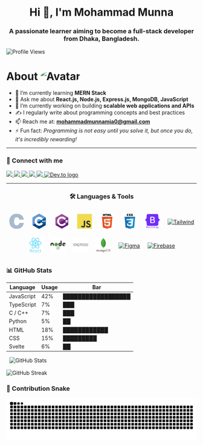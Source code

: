 <h1 align="center">Hi 👋, I'm Mohammad Munna</h1>

<h3 align="center">A passionate learner aiming to become a full-stack developer from Dhaka, Bangladesh.</h3>

<p align="left">
  <img src="https://komarev.com/ghpvc/?username=mohammadmunnamia0&label=Profile%20views&color=0e75b6&style=flat" alt="Profile Views" />
</p>

<!-- Optional avatar gif
<img 
  align="right"
  alt="Coding" 
  src="https://i.ibb.co.com/87RcWb3/Programmer.gif" 
  style="width: 430px; height: 320px;">
-->

<h1>About 
  <img src="https://camo.githubusercontent.com/2f611d1c70a7596bf6a0c6fa6bd14416758c33fb6a6bb7d7b66083d431855824/68747470733a2f2f6d65646961322e67697068792e636f6d2f6d656469612f5a474870577a644f456b4d4b74774c7164632f67697068792e6769663f6369643d656366303565343761306e336769316266716e74716d6f62386739616964316f796a327772336473336d67373030626c267269643d67697068792e676966" alt="Avatar" width="100" height="100" style="border-radius: 50%;">
</h1>

- 🌱 I’m currently learning **MERN Stack**
- 💬 Ask me about **React.js, Node.js, Express.js, MongoDB, JavaScript**
- 🔭 I’m currently working on building **scalable web applications and APIs**
- ✍️ I regularly write about programming concepts and best practices
- 📫 Reach me at: **mohammadmunnamia0@gmail.com**
- ⚡ Fun fact: *Programming is not easy until you solve it, but once you do, it's incredibly rewarding!*

---

### 🤗 Connect with me
<div align="left">
  <a href="https://www.instagram.com/muhammad01munna/" target="_blank" rel="noopener noreferrer">
    <img src="https://img.shields.io/static/v1?message=Instagram&logo=instagram&label=&color=E4405F&logoColor=white&style=for-the-badge" height="35" />
  </a>
  <a href="https://x.com/munna_mohamma" target="_blank" rel="noopener noreferrer">
    <img src="https://img.shields.io/static/v1?message=Twitter&logo=twitter&label=&color=1DA1F2&logoColor=white&style=for-the-badge" height="35" />
  </a>
  <a href="https://discord.com/users/937738620989763586" target="_blank" rel="noopener noreferrer">
    <img src="https://img.shields.io/static/v1?message=Discord&logo=discord&label=&color=7289DA&logoColor=white&style=for-the-badge" height="35" />
  </a>
  <a href="mailto:mohammadmunnamia0@gmail.com" target="_blank" rel="noopener noreferrer">
    <img src="https://img.shields.io/static/v1?message=Gmail&logo=gmail&label=&color=D14836&logoColor=white&style=for-the-badge" height="35" />
  </a>
  <a href="https://www.linkedin.com/in/mohammad-munna-mia-340225219/" target="_blank" rel="noopener noreferrer">
    <img src="https://img.shields.io/static/v1?message=LinkedIn&logo=linkedin&label=&color=0077B5&logoColor=white&style=for-the-badge" height="35" />
  </a>
  <a href="https://dev.to/mohammad_munnamia_9aaac5" target="_blank" rel="noopener noreferrer">
    <img src="https://cdn.hashnode.com/res/hashnode/image/upload/v1647238515419/g8ALIWNWW.png" height="35" alt="Dev.to logo" />
  </a>
</div>

---
<h3 style="text-align: center; margin-bottom: 20px;">🛠️ Languages & Tools</h3>

<div style="display: flex; justify-content: center; gap: 20px; flex-wrap: nowrap; align-items: center; flex-wrap: wrap; max-width: 100%; overflow-x: auto; padding: 10px 0;">
  <a href="https://www.cprogramming.com/" target="_blank" rel="noopener" title="C"><img src="https://raw.githubusercontent.com/devicons/devicon/master/icons/c/c-original.svg" alt="C" width="40" height="40"/></a>
  <a href="https://www.w3schools.com/cpp/" target="_blank" rel="noopener" title="C++"><img src="https://raw.githubusercontent.com/devicons/devicon/master/icons/cplusplus/cplusplus-original.svg" alt="C++" width="40" height="40"/></a>
  <a href="https://www.w3schools.com/cs/" target="_blank" rel="noopener" title="C#"><img src="https://raw.githubusercontent.com/devicons/devicon/master/icons/csharp/csharp-original.svg" alt="C#" width="40" height="40"/></a>
  <a href="https://developer.mozilla.org/en-US/docs/Web/JavaScript" target="_blank" rel="noopener" title="JavaScript"><img src="https://raw.githubusercontent.com/devicons/devicon/master/icons/javascript/javascript-original.svg" alt="JavaScript" width="40" height="40"/></a>
  <a href="https://www.w3.org/html/" target="_blank" rel="noopener" title="HTML"><img src="https://raw.githubusercontent.com/devicons/devicon/master/icons/html5/html5-original-wordmark.svg" alt="HTML" width="40" height="40"/></a>
  <a href="https://www.w3schools.com/css/" target="_blank" rel="noopener" title="CSS"><img src="https://raw.githubusercontent.com/devicons/devicon/master/icons/css3/css3-original-wordmark.svg" alt="CSS" width="40" height="40"/></a>
  <a href="https://getbootstrap.com" target="_blank" rel="noopener" title="Bootstrap"><img src="https://raw.githubusercontent.com/devicons/devicon/master/icons/bootstrap/bootstrap-plain-wordmark.svg" alt="Bootstrap" width="40" height="40"/></a>
  <a href="https://tailwindcss.com/" target="_blank" rel="noopener" title="Tailwind"><img src="https://www.vectorlogo.zone/logos/tailwindcss/tailwindcss-icon.svg" alt="Tailwind" width="40" height="40"/></a>
  <a href="https://reactjs.org/" target="_blank" rel="noopener" title="React"><img src="https://raw.githubusercontent.com/devicons/devicon/master/icons/react/react-original-wordmark.svg" alt="React" width="40" height="40"/></a>
  <a href="https://nodejs.org" target="_blank" rel="noopener" title="Node.js"><img src="https://raw.githubusercontent.com/devicons/devicon/master/icons/nodejs/nodejs-original-wordmark.svg" alt="Node.js" width="40" height="40"/></a>
  <a href="https://expressjs.com" target="_blank" rel="noopener" title="Express"><img src="https://raw.githubusercontent.com/devicons/devicon/master/icons/express/express-original-wordmark.svg" alt="Express" width="40" height="40"/></a>
  <a href="https://www.mongodb.com/" target="_blank" rel="noopener" title="MongoDB"><img src="https://raw.githubusercontent.com/devicons/devicon/master/icons/mongodb/mongodb-original-wordmark.svg" alt="MongoDB" width="40" height="40"/></a>
  <a href="https://www.figma.com/" target="_blank" rel="noopener" title="Figma"><img src="https://www.vectorlogo.zone/logos/figma/figma-icon.svg" alt="Figma" width="40" height="40"/></a>
  <a href="https://firebase.google.com/" target="_blank" rel="noopener" title="Firebase"><img src="https://www.vectorlogo.zone/logos/firebase/firebase-icon.svg" alt="Firebase" width="40" height="40"/></a>
</div>




### 📊 GitHub Stats

| Language    | Usage      | Bar                        |
|-------------|------------|----------------------------|
| JavaScript  | 42%        | ██████████████████         |
| TypeScript  | 7%         | ███                        |
| C / C++     | 7%         | ███                        |
| Python      | 5%         | ██                         |
| HTML        | 18%        | ████████████               |
| CSS         | 15%        | █████████                  |
| Svelte      | 6%         | ██                         |

<p>&nbsp; <img align="center" src="https://github-readme-stats.vercel.app/api?username=mohammadmunnamia0&show_icons=true&locale=en&count_private=true&cache_seconds=1800" alt="GitHub Stats" /> </p> 
<p> <img align="center" src="https://github-readme-streak-stats.herokuapp.com/?user=mohammadmunnamia0&hide_border=true&date_format=M%20j%5B%2C%20Y%5D&mode=weekly" alt="GitHub Streak" /> </p>


### 🐍 Contribution Snake

![snake gif](https://github.com/mohammadmunnamia0/mohammadmunnamia0/blob/output/github-contribution-grid-snake-white.svg)
